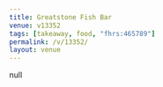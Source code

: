 ```yaml
---
title: Greatstone Fish Bar
venue: v13352
tags: [takeaway, food, "fhrs:465789"]
permalink: /v/13352/
layout: venue
---
```

null